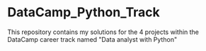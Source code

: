# DataCamp_Python_Track
This repository contains my solutions for the 4 projects within the DataCamp career track named "Data analyst with Python"
